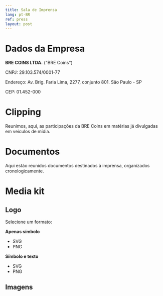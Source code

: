 ```yaml
---
title: Sala de Imprensa
lang: pt-BR
ref: press
layout: post
---
```


# Dados da Empresa

**BRE COINS LTDA.** ("BRE Coins")

CNPJ: 29.103.574/0001-77

Endereço: Av. Brig. Faria Lima, 2277, conjunto 801. São Paulo - SP

CEP: 01.452-000

# Clipping

Reunimos, aqui, as participações da BRE Coins em matérias já divulgadas em veículos de mídia.


# Documentos

Aqui estão reunidos documentos destinados à imprensa, organizados cronologicamente.

# Media kit

## Logo

Selecione um formato:

**Apenas símbolo**

* SVG
* PNG

**Símbolo e texto**

* SVG
* PNG

## Imagens


